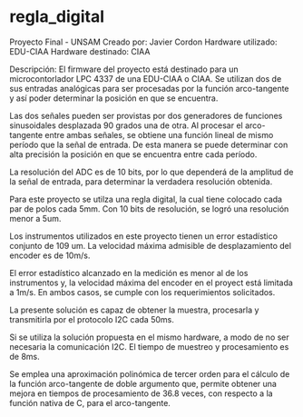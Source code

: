 # regla_digital

Proyecto Final - UNSAM
Creado por: Javier Cordon
Hardware utilizado: EDU-CIAA
Hardware destinado: CIAA

Descripción:
El firmware del proyecto está destinado para un microcontorlador LPC 4337 de
una EDU-CIAA o CIAA.
Se utilizan dos de sus entradas analógicas para ser procesadas por la función
arco-tangente y así poder determinar la posición en que se encuentra.

Las dos señales pueden ser provistas por dos generadores de funciones sinusoidales
desplazada 90 grados una de otra. Al procesar el arco-tangente entre ambas señales,
se obtiene una función lineal de mismo período que la señal de entrada.
De esta manera se puede determinar con alta precisión la posición en que se
encuentra entre cada período.

La resolución del ADC es de 10 bits, por lo que dependerá de la amplitud de la
señal de entrada, para determinar la verdadera resolución obtenida.

Para este proyecto se utilza una regla digital, la cual tiene colocado cada par
de polos cada 5mm. Con 10 bits de resolución, se logró una resolución menor a 5um.

Los instrumentos utilizados en este proyecto tienen un error estadístico conjunto
de 109 um. La velocidad máxima admisible de desplazamiento del encoder es de 10m/s.

El error estadístico alcanzado en la medición es menor al de los instrumentos y,
la velocidad máxima del encoder en el proyect está limitada a 1m/s. En ambos casos,
se cumple con los requerimientos solicitados.

La presente solución es capaz de obtener la muestra, procesarla y transmitirla por el
protocolo I2C cada 50ms.

Si se utiliza la solución propuesta en el mismo hardware, a modo de no ser necesaria
 la comunicación I2C. El tiempo de muestreo y procesamiento es de 8ms.

Se emplea una aproximación polinómica de tercer orden para el cálculo de la función
arco-tangente de doble argumento que, permite obtener una mejora en tiempos de procesamiento
de 36.8 veces, con respecto a la función nativa de C, para el arco-tangente.
